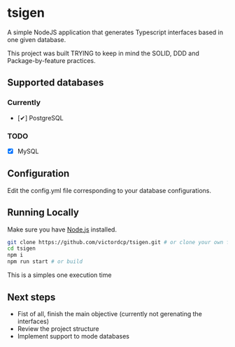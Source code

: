 # tsigen
A simple NodeJS application that generates Typescript interfaces based in one given database.

This project was built TRYING to keep in mind the SOLID, DDD and Package-by-feature practices.
## Supported databases
### Currently
- [✔] PostgreSQL
### TODO
- [X] MySQL

## Configuration 

Edit the config.yml file corresponding to your database configurations.

## Running Locally

Make sure you have [Node.js](http://nodejs.org/) installed.

```sh
git clone https://github.com/victordcp/tsigen.git # or clone your own fork
cd tsigen
npm i
npm run start # or build
```

This is a simples one execution time

## Next steps
- Fist of all, finish the main objective (currently not gerenating the interfaces)
- Review the project structure
- Implement support to mode databases
